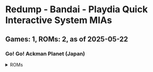 # Redump - Bandai - Playdia Quick Interactive System MIAs
## Games: 1, ROMs: 2, as of 2025-05-22

### Go! Go! Ackman Planet (Japan)
<details>
<summary>ROMs</summary>

- Go! Go! Ackman Planet (Japan) (Track 1).bin, CRC: 1cbf2c16
- Go! Go! Ackman Planet (Japan) (Track 2).bin, CRC: f1974e93
</details>

